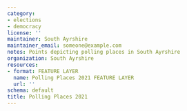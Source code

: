 ```yaml
---
category:
- elections
- democracy
license: ''
maintainer: South Ayrshire
maintainer_email: someone@example.com
notes: Points depicting polling places in South Ayrshire
organization: South Ayrshire
resources:
- format: FEATURE LAYER
  name: Polling Places 2021 FEATURE LAYER
  url: ''
schema: default
title: Polling Places 2021
---
```

